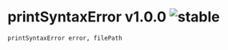 
# printSyntaxError v1.0.0 ![stable](https://img.shields.io/badge/stability-stable-4EBA0F.svg?style=flat)

```coffee
printSyntaxError error, filePath
```

